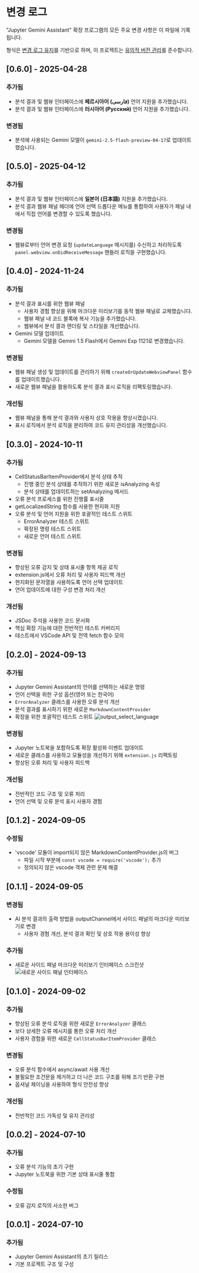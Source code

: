 # 변경 로그

"Jupyter Gemini Assistant" 확장 프로그램의 모든 주요 변경 사항은 이 파일에 기록됩니다.

형식은 [변경 로그 유지](https://keepachangelog.com/ko/1.0.0/)를 기반으로 하며,
이 프로젝트는 [유의적 버전 관리](https://semver.org/spec/v2.0.0.html)를 준수합니다.

## [0.6.0] - 2025-04-28

### 추가됨

- 분석 결과 및 웹뷰 인터페이스에 **페르시아어 (فارسی)** 언어 지원을 추가했습니다.
- 분석 결과 및 웹뷰 인터페이스에 **러시아어 (Русский)** 언어 지원을 추가했습니다.

### 변경됨

- 분석에 사용되는 Gemini 모델이 `gemini-2.5-flash-preview-04-17`로 업데이트 했습니다.

## [0.5.0] - 2025-04-12

### 추가됨

- 분석 결과 및 웹뷰 인터페이스에 **일본어 (日本語)** 지원을 추가했습니다.
- 분석 결과 웹뷰  패널 헤더에 언어 선택 드롭다운 메뉴를 통합하여 사용자가 패널 내에서 직접 언어를 변경할 수 있도록 했습니다.

### 변경됨

- 웹뷰로부터 언어 변경 요청 (`updateLanguage` 메시지를) 수신하고 처리하도록 `panel.webview.onDidReceiveMessage` 핸들러 로직을 구현했습니다.

## [0.4.0] - 2024-11-24

### 추가됨

- 분석 결과 표시를 위한 웹뷰 패널
  - 사용자 경험 향상을 위해 마크다운 미리보기를 동적 웹뷰 패널로 교체했습니다.
  - 웹뷰 패널 내 코드 블록에 복사 기능을 추가했습니다.
  - 웹뷰에서 분석 결과 렌더링 및 스타일을 개선했습니다.
- Gemini 모델 업데이트
  - Gemini 모델을 Gemini 1.5 Flash에서 Gemini Exp 1121로 변경했습니다.

### 변경됨

- 웹뷰 패널 생성 및 업데이트를 관리하기 위해 `createOrUpdateWebviewPanel` 함수를 업데이트했습니다.
- 새로운 웹뷰 패널을 활용하도록 분석 결과 표시 로직을 리팩토링했습니다.

### 개선됨

- 웹뷰 패널을 통해 분석 결과와 사용자 상호 작용을 향상시켰습니다.
- 표시 로직에서 분석 로직을 분리하여 코드 유지 관리성을 개선했습니다.

## [0.3.0] - 2024-10-11

### 추가됨

- CellStatusBarItemProvider에서 분석 상태 추적
  - 진행 중인 분석 상태를 추적하기 위한 새로운 isAnalyzing 속성
  - 분석 상태를 업데이트하는 setAnalyzing 메서드
- 오류 분석 프로세스를 위한 진행률 표시줄
- getLocalizedString 함수를 사용한 현지화 지원
- 오류 분석 및 언어 지원을 위한 포괄적인 테스트 스위트
  - ErrorAnalyzer 테스트 스위트
  - 확장된 명령 테스트 스위트
  - 새로운 언어 테스트 스위트

### 변경됨

- 향상된 오류 감지 및 상태 표시줄 항목 제공 로직
- extension.js에서 오류 처리 및 사용자 피드백 개선
- 현지화된 문자열을 사용하도록 언어 선택 업데이트
- 언어 업데이트에 대한 구성 변경 처리 개선

### 개선됨

- JSDoc 주석을 사용한 코드 문서화
- 핵심 확장 기능에 대한 전반적인 테스트 커버리지
- 테스트에서 VSCode API 및 전역 fetch 함수 모의

## [0.2.0] - 2024-09-13

### 추가됨

- Jupyter Gemini Assistant의 언어를 선택하는 새로운 명령
- 언어 선택을 위한 구성 옵션(영어 또는 한국어)
- `ErrorAnalyzer` 클래스를 사용한 오류 분석 개선
- 분석 결과를 표시하기 위한 새로운 `MarkdownContentProvider`
- 확장을 위한 포괄적인 테스트 스위트
  ![output_select_language](https://github.com/user-attachments/assets/4383f5ef-3c56-4cc5-aa7f-2a32e04a7ef0)

### 변경됨

- Jupyter 노트북을 포함하도록 확장 활성화 이벤트 업데이트
- 새로운 클래스를 사용하고 모듈성을 개선하기 위해 `extension.js` 리팩토링
- 향상된 오류 처리 및 사용자 피드백

### 개선됨

- 전반적인 코드 구조 및 오류 처리
- 언어 선택 및 오류 분석 표시 사용자 경험

## [0.1.2] - 2024-09-05

### 수정됨

- 'vscode' 모듈이 import되지 않은 MarkdownContentProvider.js의 버그
  - 파일 시작 부분에 `const vscode = require('vscode');` 추가
  - 정의되지 않은 vscode 객체 관련 문제 해결

## [0.1.1] - 2024-09-05

### 변경됨

- AI 분석 결과의 출력 방법을 outputChannel에서 사이드 패널의 마크다운 미리보기로 변경
  - 사용자 경험 개선, 분석 결과 확인 및 상호 작용 용이성 향상

### 추가됨

- 새로운 사이드 패널 마크다운 미리보기 인터페이스 스크린샷
  ![새로운 사이드 패널 인터페이스](https://github.com/user-attachments/assets/5445d853-490c-469f-a060-5f6919d071e4)

## [0.1.0] - 2024-09-02

### 추가됨

- 향상된 오류 분석 로직을 위한 새로운 `ErrorAnalyzer` 클래스
- 보다 상세한 오류 메시지를 통한 오류 처리 개선
- 사용자 경험을 위한 새로운 `CellStatusBarItemProvider` 클래스

### 변경됨

- 오류 분석 함수에서 async/await 사용 개선
- 불필요한 조건문을 제거하고 더 나은 코드 구조를 위해 조기 반환 구현
- 옵셔널 체이닝을 사용하여 형식 안전성 향상

### 개선됨

- 전반적인 코드 가독성 및 유지 관리성

## [0.0.2] - 2024-07-10

### 추가됨

- 오류 분석 기능의 초기 구현
- Jupyter 노트북을 위한 기본 상태 표시줄 통합

### 수정됨

- 오류 감지 로직의 사소한 버그

## [0.0.1] - 2024-07-10

### 추가됨

- Jupyter Gemini Assistant의 초기 릴리스
- 기본 프로젝트 구조 및 구성

